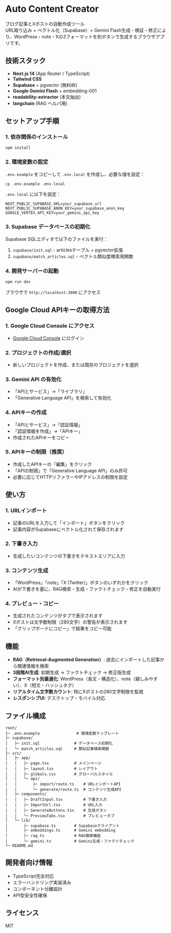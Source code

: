 # Auto Content Creator

ブログ記事とXポストの自動作成ツール  
URL取り込み + ベクトル化（Supabase）+ Gemini Flash生成・検証・修正により、WordPress・note・Xの3フォーマットを別ボタンで生成するブラウザアプリです。

## 技術スタック

- **Next.js 14** (App Router / TypeScript)
- **Tailwind CSS** 
- **Supabase** + pgvector (無料枠)
- **Google Gemini Flash** + embedding-001
- **readability-extractor** (本文抽出)
- **langchain** (RAG ヘルパ用)

## セットアップ手順

### 1. 依存関係のインストール

```bash
npm install
```

### 2. 環境変数の設定

`.env.example` をコピーして `.env.local` を作成し、必要な値を設定：

```bash
cp .env.example .env.local
```

`.env.local` に以下を設定：

```env
NEXT_PUBLIC_SUPABASE_URL=your_supabase_url
NEXT_PUBLIC_SUPABASE_ANON_KEY=your_supabase_anon_key
GOOGLE_VERTEX_API_KEY=your_gemini_api_key
```

### 3. Supabase データベースの初期化

Supabase SQLエディタで以下のファイルを実行：

1. `supabase/init.sql` - articlesテーブル + pgvector拡張
2. `supabase/match_articles.sql` - ベクトル類似度検索用関数

### 4. 開発サーバーの起動

```bash
npm run dev
```

ブラウザで `http://localhost:3000` にアクセス

## Google Cloud APIキーの取得方法

### 1. Google Cloud Console にアクセス
- [Google Cloud Console](https://console.cloud.google.com/) にログイン

### 2. プロジェクトの作成/選択
- 新しいプロジェクトを作成、または既存のプロジェクトを選択

### 3. Gemini API の有効化
- 「APIとサービス」→「ライブラリ」
- 「Generative Language API」を検索して有効化

### 4. APIキーの作成
- 「APIとサービス」→「認証情報」
- 「認証情報を作成」→「APIキー」
- 作成されたAPIキーをコピー

### 5. APIキーの制限（推奨）
- 作成したAPIキーの「編集」をクリック
- 「APIの制限」で「Generative Language API」のみ許可
- 必要に応じてHTTPリファラーやIPアドレスの制限を設定

## 使い方

### 1. URLインポート
- 記事のURLを入力して「インポート」ボタンをクリック
- 記事内容がSupabaseにベクトル化されて保存されます

### 2. 下書き入力
- 生成したいコンテンツの下書きをテキストエリアに入力

### 3. コンテンツ生成
- 「WordPress」「note」「X (Twitter)」ボタンのいずれかをクリック
- AIが下書きを基に、RAG検索・生成・ファクトチェック・修正を自動実行

### 4. プレビュー・コピー
- 生成されたコンテンツがタブで表示されます
- Xポストは文字数制限（280文字）の警告が表示されます
- 「クリップボードにコピー」で結果をコピー可能

## 機能

- **RAG（Retrieval-Augmented Generation）**: 過去にインポートした記事から関連情報を検索
- **3段階AI生成**: 初期生成 → ファクトチェック → 修正版生成
- **フォーマット別最適化**: WordPress（長文・構造化）、note（親しみやすい）、X（短文・ハッシュタグ）
- **リアルタイム文字数カウント**: 特にXポストの280文字制限を監視
- **レスポンシブUI**: デスクトップ・モバイル対応

## ファイル構成

```
root/
├─ .env.example                # 環境変数テンプレート
├─ supabase/                   
│   ├─ init.sql               # データベース初期化
│   └─ match_articles.sql     # 類似記事検索関数
├─ src/
│   ├─ app/
│   │   ├─ page.tsx           # メインページ
│   │   ├─ layout.tsx         # レイアウト
│   │   ├─ globals.css        # グローバルスタイル
│   │   └─ api/
│   │       ├─ import/route.ts    # URLインポートAPI
│   │       └─ generate/route.ts  # コンテンツ生成API
│   ├─ components/
│   │   ├─ DraftInput.tsx         # 下書き入力
│   │   ├─ ImportUrl.tsx          # URL入力
│   │   ├─ GenerateButtons.tsx    # 生成ボタン
│   │   └─ PreviewTabs.tsx        # プレビュータブ
│   └─ lib/
│       ├─ supabase.ts        # Supabaseクライアント
│       ├─ embeddings.ts      # Gemini embedding
│       ├─ rag.ts             # RAG検索機能
│       └─ gemini.ts          # Gemini生成・ファクトチェック
└─ README.md
```

## 開発者向け情報

- TypeScript完全対応
- エラーハンドリング実装済み
- コンポーネント分離設計
- API型安全性確保

## ライセンス

MIT